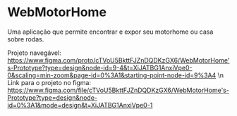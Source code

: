 # WebMotorHome
Uma aplicação que permite encontrar e expor seu motorhome ou casa sobre rodas. 


Projeto navegável: https://www.figma.com/proto/cTVoU5BkttFJZnDQDKzGX6/WebMotorHome's-Prototype?type=design&node-id=9-4&t=XiJATBG1AnxiVpe0-0&scaling=min-zoom&page-id=0%3A1&starting-point-node-id=9%3A4
\n Link para o projeto no figma: https://www.figma.com/file/cTVoU5BkttFJZnDQDKzGX6/WebMotorHome's-Prototype?type=design&node-id=0%3A1&mode=design&t=XiJATBG1AnxiVpe0-1

